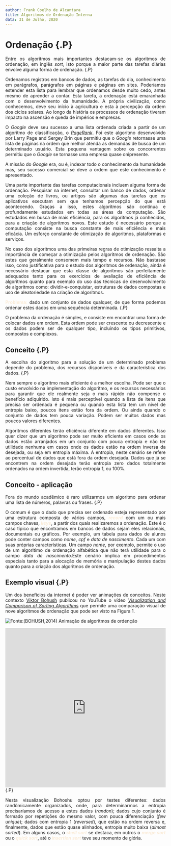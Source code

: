 ```yaml
---
author: Frank Coelho de Alcantara
title: Algoritmos de Ordenação Interna
data: 31 de Julho, 2020
---
```


# Ordenação {.P}

<style> p {
    text-align: justify !important;
}
strong {
    color:antiquewhite;
}
</style>

Entre os algoritmos mais importantes destacam-se os algoritmos de ordenação, em
inglês _sort_, isto porque a maior parte das tarefas diárias envolve alguma forma de ordenação. {.P}

Ordenamos registros em bancos de dados, as tarefas do dia, conhecimento em parágrafos, parágrafos em páginas e páginas em sites. Poderíamos estender esta lista para lembrar que ordenamos desde muito cedo, antes mesmo de aprender a contar. Esta tarefa, a ordenação está emaranhada com o desenvolvimento da humanidade. A própria civilização, como conhecemos, deve seu início à agricultura e esta à percepção da ordem dos ciclos solares. Ao longo da história os processos de ordenação tiveram impacto na ascensão e queda de impérios e empresas.

O _Google_ deve seu sucesso a uma lista ordenada criada a partir de um algoritmo de classificação, o [_PageRank_](https://en.wikipedia.org/wiki/PageRank). Foi este algoritmo desenvolvido por Larry Page and Sergey Brin que permitiu que o _Google_ retornasse uma lista de páginas na ordem que melhor atenda as demandas de busca de um determinado usuário. Esta pequena vantagem sobre os concorrentes permitiu que o _Google_ se tornasse uma empresa quase onipresente. 

A missão do _Google_ era, ou é, indexar todo o conhecimento da humanidade mas, seu sucesso comercial se deve a ordem que este conhecimento é apresentado.

Uma parte importante das tarefas computacionais incluem alguma forma de ordenação. Pesquisar na internet, consultar um banco de dados, ordenar uma coleção de livros, ou artigos são algumas das tarefas que os aplicativos executam sem que tenhamos percepção do que está acontecendo. Graças a isso, estes algoritmos são contínua e profundamente estudados em todas as áreas da computação. São estudados em busca de mais eficiência, para os algoritmos já conhecidos, para a criação de algoritmos novos. Este estudo é necessário porque a computação consiste na busca constante de mais eficiência e mais eficácia. Um esforço constante de otimização de algoritmos, plataformas e serviços.

No caso dos algoritmos uma das primeiras regras de otimização ressalta a importância de começar a otimização pelos algoritmos de ordenação. São estes que geralmente consomem mais tempo e recursos. Não bastasse isso, como justificativa para o estudo dos algoritmos de ordenação, ainda é necessário destacar que esta classe de algoritmos são perfeitamente adequados tanto para os exercícios de avaliação de eficiência de algoritmos quanto para exemplo do uso das técnicas de desenvolvimento de algoritmos como: dividir-e-conquistar, estruturas de dados compostas e uso de aleatoriedade na criação de algoritmos.

**Problema:** dado um conjunto de dados qualquer, de que forma podemos ordenar estes dados em uma sequência determinada. {.P}

O problema da ordenação é simples, e consiste em encontrar uma forma de colocar dados em ordem. Esta ordem pode ser crescente ou decrescente e os dados podem ser de qualquer tipo, incluíndo os tipos primitivos, compostos e complexos.

## Conceito {.P}

A escolha do algoritmo para a solução de um determinado problema depende do problema, dos recursos disponíveis e da característica dos dados. {.P}

Nem sempre o algoritmo mais eficiente é a melhor escolha. Pode ser que o custo envolvido na implementação do algoritmo, e os recursos necessários para garantir que ele realmente seja o mais rápido não compense o benefício adiquirido. Isto é mais perceptível quando a lista de itens que precisa ser ordenada é pequena ou quando esta lista tem um nível de entropia baixo, poucos itens estão fora da ordem. Ou ainda quando o conjunto de dados tem pouca variação. Podem ser muitos dados mas poucos valores diferentes.

Algoritmos diferentes terão eficiência diferente em dados diferentes. Isso quer dizer que um algoritmo pode ser muito eficiente em casos onde os dados estão arranjados em um conjunto com pouca entropia e não ter utilidade nenhuma em casos onde os dados estão na ordem inversa da desejada, ou seja em entropia máxima. A entropia, neste cenário se refere ao percentual de dados que está fora da ordem desejada. Dados que já se encontrem na ordem desejada terão entropia zero dados totalmente ordenados na ordem invertida, terão entropia 1, ou 100%.

## Conceito - aplicação

Fora do mundo acadêmico é raro utilizarmos um algoritmo para ordenar uma lista de números, palavras ou frases. {.P}

O comum é que o dado que precisa ser ordenado esteja representado por uma estrutura composta de vários campos, <strong>_record_</strong> com um ou mais campos chaves, <strong>_keys_</strong>, a partir dos quais realizaremos a ordenação. Este é o caso típico que encontramos em bancos de dados sejam eles relacionais, documentais ou gráficos. Por exemplo, um tabela para dados de alunos pode conter campos como _nome_, _cpf_ e _data de nascimento_. Cada um com suas próprias características. Um campo _nome_, por exemplo, permite o uso de um algoritimo de ordenação alfabética que não terá utilidade para o campo _data de nascimento_.Este cenário implica em procedimentos especiais tanto para a alocação de memória e manipulação destes dados quanto para a criação dos algoritmos de ordenação.

## Exemplo visual {.P}

Um dos benefícios da internet é poder ver animações de conceitos. Neste contexto [Viktor Bohush](https://www.youtube.com/channel/UC_hF6e1ELHXF-xtVvLjkq9g) publicou no YouTube o vídeo [_Visualization and Comparison of Sorting Algorithms_](https://www.youtube.com/watch?v=ZZuD6iUe3Pc&feature=emb_logo) que permite uma comparação visual de nove algoritmos de ordenação que pode ser visto na Figura 1.

![Fonte:(BOHUSH,2014) Animação de algoritmos de ordenção](../img/YtubeAnim.jpg)

<iframe width="100%" height="500" src="https://www.youtube.com/embed/ZZuD6iUe3Pc" frameborder="0" allow="accelerometer; autoplay; encrypted-media; gyroscope; picture-in-picture" allowfullscreen></iframe> {.P}

Nesta visualização Bohoshu optou por testes diferentes: dados randômicamente organizados, onde, para determinarmos a entropia precisaríamos de acesso a estes dados (_randon_); dados cujo conjunto é formado por repetições do mesmo valor, com pouca diferenciação (_few unique_); dados com entropia 1 (_reversed_), que estão na ordem reversa e, finalmente, dados que estão quase alinhados, entropia muito baixa (_almost sorted_). Em alguns casos, o <strong><i>shell sort</i></strong> se destaca, em outros o <strong><i>merge sort</i></strong> ou o <strong><i>quick sort</i></strong>, até o <strong><i>insertion sort</i></strong> teve seu momento de glória.

